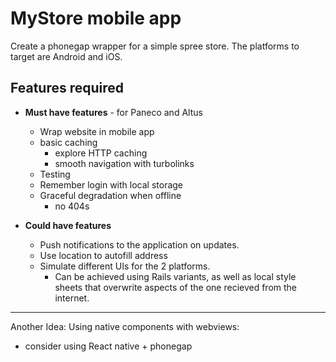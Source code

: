 # MyStore mobile app

Create a phonegap wrapper for a simple spree store. The platforms to target are Android and iOS.

## Features required

  * **Must have features** - for Paneco and Altus
    * Wrap website in mobile app
    * basic caching
      * explore HTTP caching
      * smooth navigation with turbolinks
    * Testing
    * Remember login with local storage
    * Graceful degradation when offline
      - no 404s

  * **Could have features**
    * Push notifications to the application on updates.
    * Use location to autofill address
    * Simulate different UIs for the 2 platforms.
      - Can be achieved using Rails variants, as well as local style
        sheets that overwrite aspects of the one recieved from the internet.

----
Another Idea: Using native components with webviews:
  * consider using React native + phonegap
